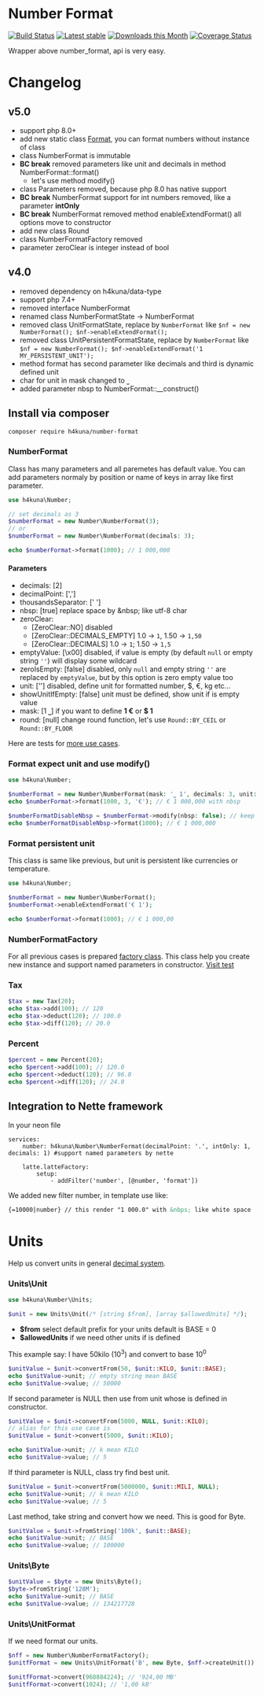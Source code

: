 Number Format
=============

[![Build Status](https://travis-ci.com/h4kuna/number-format.svg?branch=master)](https://travis-ci.com/h4kuna/number-format)
[![Latest stable](https://img.shields.io/packagist/v/h4kuna/number-format.svg)](https://packagist.org/packages/h4kuna/number-format)
[![Downloads this Month](https://img.shields.io/packagist/dm/h4kuna/number-format.svg)](https://packagist.org/packages/h4kuna/number-format)
[![Coverage Status](https://coveralls.io/repos/github/h4kuna/number-format/badge.svg?branch=master)](https://coveralls.io/github/h4kuna/number-format?branch=master)

Wrapper above number_format, api is very easy.

# Changelog
## v5.0
- support php 8.0+
- add new static class [Format](src/Format.php), you can format numbers without instance of class
- class NumberFormat is immutable
- **BC break** removed parameters like unit and decimals in method NumberFormat::format()
  - let's use method modify()
- class Parameters removed, because php 8.0 has native support
- **BC break** NumberFormat support for int numbers removed, like a parameter **intOnly**
- **BC break** NumberFormat removed method enableExtendFormat() all options move to constructor
- add new class Round
- class NumberFormatFactory removed
- parameter zeroClear is integer instead of bool

## v4.0
- removed dependency on h4kuna/data-type
- support php 7.4+
- removed interface NumberFormat
- renamed class NumberFormatState -> NumberFormat
- removed class UnitFormatState, replace by `NumberFormat` like `$nf = new NumberFormat(); $nf->enableExtendFormat();`
- removed class UnitPersistentFormatState, replace by `NumberFormat` like `$nf = new NumberFormat(); $nf->enableExtendFormat('1 MY_PERSISTENT_UNIT');`
- method format has second parameter like decimals and third is dynamic defined unit
- char for unit in mask changed to `⎵`
- added parameter nbsp to NumberFormat::__construct()

Install via composer
-------------------
```sh
composer require h4kuna/number-format
```

### NumberFormat

Class has many parameters and all paremetes has default value. You can add parameters normaly by position or name of keys in array like first parameter.

```php
use h4kuna\Number;

// set decimals as 3
$numberFormat = new Number\NumberFormat(3);
// or
$numberFormat = new Number\NumberFormat(decimals: 3);

echo $numberFormat->format(1000); // 1 000,000
```

#### Parameters
- decimals: [2]
- decimalPoint: [',']
- thousandsSeparator: [' ']
- nbsp: [true] replace space by \&nbsp; like utf-8 char
- zeroClear: 
  - [ZeroClear::NO] disabled
  - [ZeroClear::DECIMALS_EMPTY] 1.0 -> `1`, 1.50 -> `1,50`
  - [ZeroClear::DECIMALS] 1.0 -> `1`; 1.50 -> `1,5`
- emptyValue: [\x00] disabled, if value is empty (by default `null` or empty string `''`) will display some wildcard
- zeroIsEmpty: [false] disabled, only `null` and empty string `''` are replaced by `emptyValue`, but by this option is zero empty value too
- unit: [''] disabled, define unit for formatted number, $, €, kg etc...
- showUnitIfEmpty: [false] unit must be defined, show unit if is empty value
- mask: [1 ⎵] if you want to define **1 €** or **$ 1**
- round: [null] change round function, let's use `Round::BY_CEIL` or `Round::BY_FLOOR`

Here are tests for [more use cases](tests/src/NumberFormatTest.php).

### Format expect unit and use modify()
```php
use h4kuna\Number;

$numberFormat = new Number\NumberFormat(mask: '⎵ 1', decimals: 3, unit: '€');
echo $numberFormat->format(1000, 3, '€'); // € 1 000,000 with nbsp

$numberFormatDisableNbsp = $numberFormat->modify(nbsp: false); // keep previous setting and disable nbsp
echo $numberFormatDisableNbsp->format(1000); // € 1 000,000
```

### Format persistent unit
This class is same like previous, but unit is persistent like currencies or temperature. 

```php
use h4kuna\Number;

$numberFormat = new Number\NumberFormat();
$numberFormat->enableExtendFormat('€ 1');

echo $numberFormat->format(1000); // € 1 000,00
```

### NumberFormatFactory
For all previous cases is prepared [factory class](src/NumberFormatFactory.php). This class help you create new instance and support named parameters in constructor. [Visit test](tests/src/NumberFormatFactoryTest.php)

### Tax

```php
$tax = new Tax(20);
echo $tax->add(100); // 120
echo $tax->deduct(120); // 100.0
echo $tax->diff(120); // 20.0
```

### Percent

```php
$percent = new Percent(20);
echo $percent->add(100); // 120.0
echo $percent->deduct(120); // 96.0
echo $percent->diff(120); // 24.0
```

## Integration to Nette framework

In your neon file
```neon
services:
	number: h4kuna\Number\NumberFormat(decimalPoint: '.', intOnly: 1, decimals: 1) #support named parameters by nette

	latte.latteFactory:
		setup:
			- addFilter('number', [@number, 'format'])
```

We added new filter number, in template use like:
```html
{=10000|number} // this render "1 000.0" with &nbps; like white space
```

# Units
Help us convert units in general [decimal system](//en.wikipedia.org/wiki/Metric_prefix#List_of_SI_prefixes).

### Units\Unit
```php
use h4kuna\Number\Units;

$unit = new Units\Unit(/* [string $from], [array $allowedUnits] */);
```
* **$from** select default prefix for your units default is BASE = 0
* **$allowedUnits** if we need other units if is defined

This example say: I have 50kilo (10<sup>3</sup>) and convert to base 10<sup>0</sup>
```php
$unitValue = $unit->convertFrom(50, $unit::KILO, $unit::BASE);
echo $unitValue->unit; // empty string mean BASE
echo $unitValue->value; // 50000
```

If second parameter is NULL then use from unit whose is defined in constructor.
```php
$unitValue = $unit->convertFrom(5000, NULL, $unit::KILO);
// alias for this use case is 
$unitValue = $unit->convert(5000, $unit::KILO);

echo $unitValue->unit; // k mean KILO
echo $unitValue->value; // 5
```
If third parameter is NULL, class try find best unit.
```php
$unitValue = $unit->convertFrom(5000000, $unit::MILI, NULL);
echo $unitValue->unit; // k mean KILO
echo $unitValue->value; // 5
```

Last method, take string and convert how we need. This is good for Byte.
```php
$unitValue = $unit->fromString('100k', $unit::BASE);
echo $unitValue->unit; // BASE
echo $unitValue->value; // 100000
```

### Units\Byte
```php
$unitValue = $byte = new Units\Byte();
$byte->fromString('128M');
echo $unitValue->unit; // BASE
echo $unitValue->value; // 134217728
```

### Units\UnitFormat
If we need format our units.
```php
$nff = new Number\NumberFormatFactory();
$unitfFormat = new Units\UnitFormat('B', new Byte, $nff->createUnit());

$unitfFormat->convert(968884224); // '924,00 MB'
$unitfFormat->convert(1024); // '1,00 kB'
```
